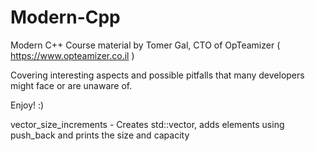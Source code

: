 # Modern-Cpp
Modern C++ Course material by Tomer Gal, CTO of OpTeamizer ( https://www.opteamizer.co.il )

Covering interesting aspects and possible pitfalls that many developers might face or are unaware of.

Enjoy! :)

vector_size_increments - Creates std::vector, adds elements using push_back and prints the size and capacity
